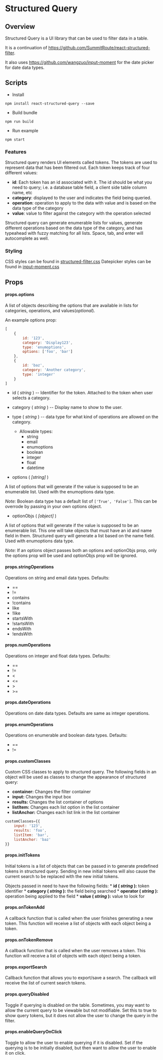 # Structured Query

## Overview

Structured Query is a UI library that can be used to filter data in a table.

It is a continuation of https://github.com/SummitRoute/react-structured-filter.

It also uses https://github.com/wangzuo/input-moment for the date picker for 
date data types.

## Scripts

* Install
```
npm install react-structured-query --save
```
* Build bundle
```
npm run build
```
* Run example
```
npm start
```

### Features

Structured query renders UI elements called tokens. The tokens are used to 
represent data that has been filtered out. Each token keeps track of 
four different values:

* **id**: Each token has an id associated with it. The id should be what you 
need to query; i.e. a database table field, a client side table column name, etc
* **category**: displayed to the user and indicates the field being queried.
* **operation**: operation to apply to the data with value and is based on the 
data type of the category
* **value**: value to filter against the category with the operation selected

Structured query can generate enumerable lists for values, generate different 
operations based on the data type of the category, and has typeahead with 
fuzzy matching for all lists. Space, tab, and enter will autocomplete as well.

### Styling

CSS styles can be found in [structured-filter.css](./example/css/structured-filter.less)
Datepicker styles can be found in [input-moment.css](./example/css/input-moment.css)

## Props

#### props.options

A list of objects describing the options that are available in lists 
for categories, operations, and values(*optional*).

An example options prop:

```javascript
[
	{
		id: '123',
		category: 'Display123',
		type: 'enumoptions',
		options: ['foo', 'bar']
	},
	{
		id: 'baz',
		category: 'Another category',
		type: 'integer'
	}
]
```

* id ( *string* ) -- Identifier for the token. Attached to the token when user 
selects a category.

* category ( *string* ) -- Display name to show to the user.

* type ( *string* ) -- data type for what kind of operations are allowed on the 
category.

  * Allowable types:
    * string
    * email
    * enumoptions
    * boolean
    * integer
    * float
    * datetime

* options ( *[string]* )

A list of options that will generate if the value is supposed to be an 
enumerable list. Used with the enumoptions data type.

*Note:* Boolean data type has a default list of `['True', 'False']`. This 
can be overrode by passing in your own options object.

* optionObjs ( *[object]* )

A list of options that will generate if the value is supposed to be an 
enumerable list. This one will take objects that must have an id and name field
in them. Structured query will generate a list based on the name field. 
Used with enumoptions data type.

*Note:* If an options object passes both an options and optionObjs prop,
only the options prop will be used and optionObjs prop will be ignored.

#### props.stringOperations

Operations on string and email data types. Defaults:

* ==
* !=
* contains
* !contains
* like
* !like
* startsWith
* !startsWith
* endsWith
* !endsWith

#### props.numOperations

Operations on integer and float data types. Defaults:

* ==
* !=
* <
* <=
* \>
* \>=

#### props.dateOperations

Operations on date data types. Defaults are same as integer operations.

#### props.enumOperations

Operations on enumerable and boolean data types. Defaults:

* ==
* !=


#### props.customClasses

Custom CSS classes to apply to structured query. The following fields in an 
object will be used as classes to change the appearance of structured query:

* **container:** Changes the filter container
* **input:** Changes the input box
* **results:** Changes the list container of options
* **listItem:** Changes each list option in the list container
* **listAnchor:** Changes each list link in the list container

```javascript
customClasses={{
	input: '123',
	results: 'foo',
	listItem: 'bar',
	listAnchor: 'baz'
}}
```

#### props.initTokens

Initial tokens is a list of objects that can be passed in to generate 
predefined tokens in structured query. Sending in new initial tokens will also 
cause the current search to be replaced with the new initial tokens.

Objects passed in need to have the following fields: 
	* **id ( *string* ):** token identifier
	* **category ( *string* ):** the field being searched
	* **operator ( *string* ):** operation being applied to the field
	* **value ( *string* ):** value to look for

#### props.onTokenAdd

A callback function that is called when the user finishes generating a new 
token. This function will receive a list of objects with each object 
being a token.

#### props.onTokenRemove

A callback function that is called when the user removes a token. This 
function will receive a list of objects with each object being a token.

#### props.exportSearch

Callback function that allows you to export/save a search. The callback will 
receive the list of current search tokens.

#### props.queryDisabled

Toggle if querying is disabled on the table. Sometimes, you may want to allow 
the current query to be viewable but not modifiable. Set this to true to show 
query tokens, but it does not allow the user to change the query in the filter.

#### props.enableQueryOnClick

Toggle to allow the user to enable querying if it is disabled. Set if the 
querying is to be initially disabled, but then want to allow the user to enable 
it on click.
